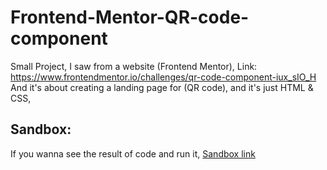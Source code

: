 # Frontend-Mentor-QR-code-component
Small Project, I saw from a website (Frontend Mentor), Link: https://www.frontendmentor.io/challenges/qr-code-component-iux_sIO_H  
And it's about creating a landing page for (QR code), and it's just HTML &amp; CSS,

## Sandbox:
If you wanna see the result of code and run it, [Sandbox link]([Internal%20links.md](https://codesandbox.io/p/sandbox/frontend-mentor-qr-code-component-xqqrxt?layout=%257B%2522sidebarPanel%2522%253A%2522EXPLORER%2522%252C%2522rootPanelGroup%2522%253A%257B%2522direction%2522%253A%2522horizontal%2522%252C%2522contentType%2522%253A%2522UNKNOWN%2522%252C%2522type%2522%253A%2522PANEL_GROUP%2522%252C%2522id%2522%253A%2522ROOT_LAYOUT%2522%252C%2522panels%2522%253A%255B%257B%2522type%2522%253A%2522PANEL_GROUP%2522%252C%2522contentType%2522%253A%2522UNKNOWN%2522%252C%2522direction%2522%253A%2522vertical%2522%252C%2522id%2522%253A%2522cluby47fs0006356hhjk12qhi%2522%252C%2522sizes%2522%253A%255B100%252C0%255D%252C%2522panels%2522%253A%255B%257B%2522type%2522%253A%2522PANEL_GROUP%2522%252C%2522contentType%2522%253A%2522EDITOR%2522%252C%2522direction%2522%253A%2522horizontal%2522%252C%2522id%2522%253A%2522EDITOR%2522%252C%2522panels%2522%253A%255B%257B%2522type%2522%253A%2522PANEL%2522%252C%2522contentType%2522%253A%2522EDITOR%2522%252C%2522id%2522%253A%2522cluby47fs0002356hh2omce4s%2522%257D%255D%257D%252C%257B%2522type%2522%253A%2522PANEL_GROUP%2522%252C%2522contentType%2522%253A%2522SHELLS%2522%252C%2522direction%2522%253A%2522horizontal%2522%252C%2522id%2522%253A%2522SHELLS%2522%252C%2522panels%2522%253A%255B%257B%2522type%2522%253A%2522PANEL%2522%252C%2522contentType%2522%253A%2522SHELLS%2522%252C%2522id%2522%253A%2522cluby47fs0003356ht5f6ral5%2522%257D%255D%252C%2522sizes%2522%253A%255B100%255D%257D%255D%257D%252C%257B%2522type%2522%253A%2522PANEL_GROUP%2522%252C%2522contentType%2522%253A%2522DEVTOOLS%2522%252C%2522direction%2522%253A%2522vertical%2522%252C%2522id%2522%253A%2522DEVTOOLS%2522%252C%2522panels%2522%253A%255B%257B%2522type%2522%253A%2522PANEL%2522%252C%2522contentType%2522%253A%2522DEVTOOLS%2522%252C%2522id%2522%253A%2522cluby47fs0005356h5sbz3d2n%2522%257D%255D%252C%2522sizes%2522%253A%255B100%255D%257D%255D%252C%2522sizes%2522%253A%255B50%252C50%255D%257D%252C%2522tabbedPanels%2522%253A%257B%2522cluby47fs0002356hh2omce4s%2522%253A%257B%2522tabs%2522%253A%255B%257B%2522id%2522%253A%2522cluby47fs0001356hltr1uwv3%2522%252C%2522mode%2522%253A%2522permanent%2522%252C%2522type%2522%253A%2522FILE%2522%252C%2522filepath%2522%253A%2522%252Findex.html%2522%257D%255D%252C%2522id%2522%253A%2522cluby47fs0002356hh2omce4s%2522%252C%2522activeTabId%2522%253A%2522cluby47fs0001356hltr1uwv3%2522%257D%252C%2522cluby47fs0005356h5sbz3d2n%2522%253A%257B%2522id%2522%253A%2522cluby47fs0005356h5sbz3d2n%2522%252C%2522activeTabId%2522%253A%2522clubzoz4g00d5356he4509mev%2522%252C%2522tabs%2522%253A%255B%257B%2522id%2522%253A%2522cluby47fs0004356hu71heeg8%2522%252C%2522mode%2522%253A%2522permanent%2522%252C%2522type%2522%253A%2522UNASSIGNED_PORT%2522%252C%2522port%2522%253A0%252C%2522path%2522%253A%2522%252F%2522%257D%252C%257B%2522type%2522%253A%2522SANDBOX_INFO%2522%252C%2522id%2522%253A%2522clubzoz4g00d5356he4509mev%2522%252C%2522mode%2522%253A%2522permanent%2522%257D%255D%257D%252C%2522cluby47fs0003356ht5f6ral5%2522%253A%257B%2522tabs%2522%253A%255B%255D%252C%2522id%2522%253A%2522cluby47fs0003356ht5f6ral5%2522%257D%257D%252C%2522showDevtools%2522%253Atrue%252C%2522showShells%2522%253Afalse%252C%2522showSidebar%2522%253Afalse%252C%2522sidebarPanelSize%2522%253A0%257D))
